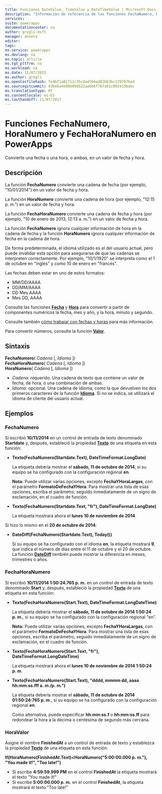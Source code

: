```yaml
---
title: Funciones DateValue, TimeValue y DateTimeValue | Microsoft Docs
description: "Información de referencia de las funciones FechaNumero, HoraNumero y FechaHoraNumero de PowerApps, con sintaxis y ejemplos"
services: 
suite: powerapps
documentationcenter: na
author: gregli-msft
manager: anneta
editor: 
tags: 
ms.service: powerapps
ms.devlang: na
ms.topic: article
ms.tgt_pltfrm: na
ms.workload: na
ms.date: 11/07/2015
ms.author: gregli
ms.openlocfilehash: fe4bf1a01711c35cda4566ed02bb3bc1297076ed
ms.sourcegitcommit: 43be6a4e08849d522aabb6f767a81c092419babc
ms.translationtype: HT
ms.contentlocale: es-ES
ms.lasthandoff: 11/07/2017
---
```

# <a name="datevalue-timevalue-and-datetimevalue-functions-in-powerapps"></a>Funciones FechaNumero, HoraNumero y FechaHoraNumero en PowerApps
Convierte una fecha o una hora, o ambas, en un valor de fecha y hora.

## <a name="description"></a>Descripción
La función **FechaNumero** convierte una cadena de fecha (por ejemplo, "10/01/2014") en un valor de fecha y hora.

La función **HoraNumero** convierte una cadena de hora (por ejemplo, "12:15 p. m.") en un valor de fecha y hora.

La función **FechaHoraNumero** convierte una cadena de fecha y hora (por ejemplo, "10 de enero de 2013, 12:13 a. m.") en un valor de fecha y hora.

La función **FechaNumero** ignora cualquier información de hora en la cadena de fecha y la función **HoraNumero** ignora cualquier información de fecha en la cadena de hora.

De forma predeterminada, el idioma utilizado es el del usuario actual, pero puede invalidar esta opción para asegurarse de que las cadenas se interpreten correctamente. Por ejemplo, "10/1/1920" se interpreta como el 1 de octubre<sup></sup> en "inglés" y como 10 de enero<sup></sup> en "francés".

Las fechas deben estar en uno de estos formatos:

* MM/DD/AAAA
* DD/MM/AAAA
* DD Mes AAAA
* Mes DD, AAAA

Consulte las funciones **[Fecha](function-date-time.md)** y **[Hora](function-date-time.md)** para convertir a partir de componentes numéricos la fecha, mes y año, y la hora, minuto y segundo.

Consulte también [cómo trabajar con fechas y horas](../show-text-dates-times.md) para más información.

Para convertir números, consulte la función **[Valor](function-value.md)**.

## <a name="syntax"></a>Sintaxis
**FechaNumero**( *Cadena* [, *Idioma* ])<br>**FechaHoraNumero**( *Cadena* [, *Idioma* ])<br>**HoraNumero**( *Cadena* [, *Idioma* ])

* *Cadena*: requerido.  Una cadena de texto que contiene un valor de fecha, de hora, o una combinación de ambas.
* *Idioma*: opcional.  Una cadena de idioma, como la que devuelven los dos primeros caracteres de la función **[Idioma](function-language.md)**.  Si no se indica, se utilizará el idioma de cliente del usuario actual.  

## <a name="examples"></a>Ejemplos
### <a name="datevalue"></a>FechaNumero
Si escribió **10/11/2014** en un control de entrada de texto denominado **Startdate** y, después, estableció la propiedad **[Texto](../controls/properties-core.md)** de una etiqueta en esta función:

* **Texto(FechaNumero(Startdate.Text), DateTimeFormat.LongDate)**
  
    La etiqueta debería mostrar el **sábado, 11 de octubre de 2014**, si su equipo se ha configurado con la configuración regional **en**.
  
    **Nota:** Puede utilizar varias opciones, excepto **FechaYHoraLargas**, con el parámetro **FormatoDeFechaYHora**. Para mostrar una lista de esas opciones, escriba el parámetro, seguido inmediatamente de un signo de exclamación, en el cuadro de función.
* **Texto(FechaNumero(Startdate.Text, "fr"), DateTimeFormat.LongDate)**
  
    La etiqueta mostrará ahora el **lunes 10 de noviembre de 2014**.

Si hizo lo mismo en el **20 de octubre de 2014**:

* **DateDiff(FechaNumero(Startdate.Text), Today())**
  
    Si su equipo se ha configurado con el idioma **en**, la etiqueta mostrará **9**, que indica el número de días entre el 11 de octubre y el 20 de octubre. La función **[DateDiff](function-dateadd-datediff.md)** también puede mostrar la diferencia en meses, trimestres o años.

### <a name="datetimevalue"></a>FechaHoraNumero
Si escribió **10/11/2014 1:50:24.765 p. m.** en un control de entrada de texto denominado **Start** y, después, estableció la propiedad **[Texto](../controls/properties-core.md)** de una etiqueta en esta función:

* **Texto(FechaHoraNumero(Start.Text), DateTimeFormat.LongDateTime)**
  
    La etiqueta debería mostrar el **sábado, 11 de octubre de 2014 1:50:24 p. m.**, si su equipo se ha configurado con la configuración regional "en".
  
    **Nota:** Puede utilizar varias opciones, excepto **FechaYHoraLargas**, con el parámetro **FormatoDeFechaYHora**. Para mostrar una lista de esas opciones, escriba el parámetro, seguido inmediatamente de un signo de exclamación, en el cuadro de función.
* **Texto(FechaHoraNumero(Start.Text, "fr"), DateTimeFormat.LongDateTime)**
  
    La etiqueta mostrará ahora el **lunes 10 de noviembre de 2014 1:50:24 p. m**.
* **Texto(FechaHoraNumero(Start.Text), "dddd, mmmm dd, aaaa hh:mm:ss.fff a. m./p. m.")**
  
    La etiqueta debería mostrar el **sábado, 11 de octubre de 2014 01:50:24:765 p. m.**, si su equipo se ha configurado con la configuración regional **en**.
  
    Como alternativa, puede especificar **hh:mm:ss.f** o **hh:mm:ss.ff** para redondear la hora a la décima o centésima de segundo más cercana.

### <a name="timevalue"></a>HoraValor
Asigne el nombre **FinishedAt** a un control de entrada de texto y establezca la propiedad **[Texto](../controls/properties-core.md)** de una etiqueta en esta función:

**If(HoraNumero(FinishedAt.Text)<HoraNumero("5:00:00.000 p. m."), "You made it!", "Too late!")**

* Si escribe **4:59:59.999 PM** en el control **FinishedAt** la etiqueta mostrará el texto "You made it!"
* Si escribe **5:00:00.000 p. m.** en el control **FinishedAt**, la etiqueta mostrará el texto "Too late!"

